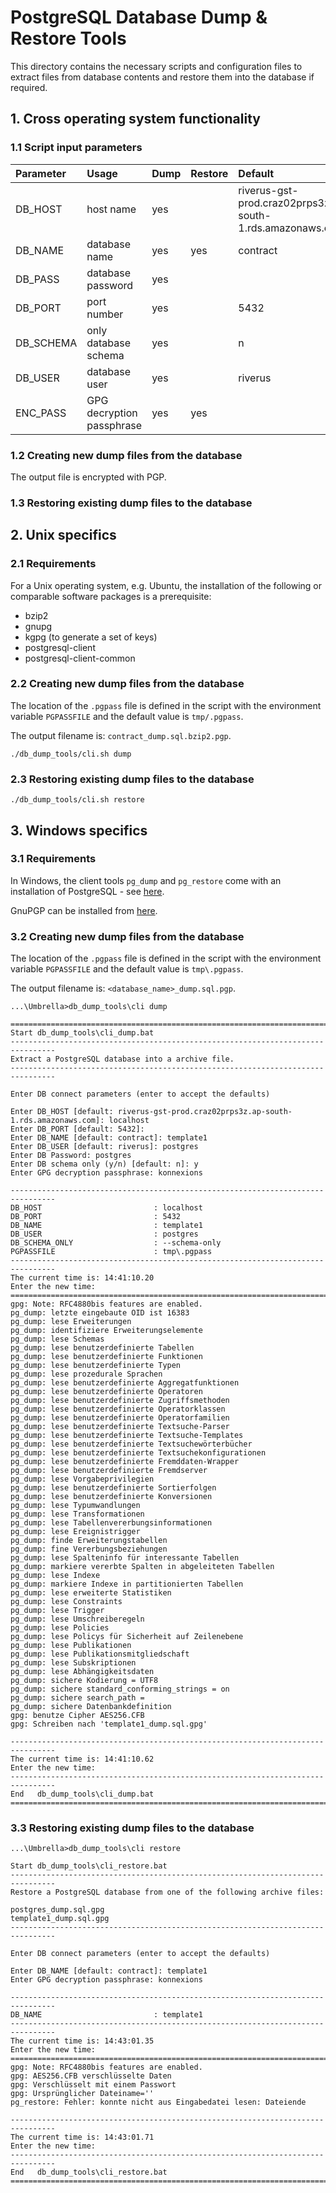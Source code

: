 # PostgreSQL Database Dump & Restore Tools

This directory contains the necessary scripts and configuration files to extract files from database contents and 
restore them into the database if required. 

## 1. Cross operating system functionality

### 1.1 Script input parameters

| Parameter | Usage                     | Dump | Restore | Default                                                    |
|:----------|:--------------------------|:-----|:--------|:-----------------------------------------------------------|
| DB_HOST   | host name                 | yes  |         | riverus-gst-prod.craz02prps3z.ap-south-1.rds.amazonaws.com |
| DB_NAME   | database name             | yes  | yes     | contract                                                   |
| DB_PASS   | database password         | yes  |         |                                                            |
| DB_PORT   | port number               | yes  |         | 5432                                                       |
| DB_SCHEMA | only database schema      | yes  |         | n                                                          |
| DB_USER   | database user             | yes  |         | riverus                                                    |
| ENC_PASS  | GPG decryption passphrase | yes  | yes     |                                                            |

### 1.2 Creating new dump files from the database

The output file is encrypted with PGP.

### 1.3 Restoring existing dump files to the database

## 2. Unix specifics

### 2.1 Requirements

For a Unix operating system, e.g. Ubuntu, the installation of the following or comparable software packages is a prerequisite:

- bzip2
- gnupg
- kgpg (to generate a set of keys)
- postgresql-client
- postgresql-client-common

### 2.2 Creating new dump files from the database

The location of the `.pgpass` file is defined in the script with the environment variable `PGPASSFILE` and the default value is `tmp/.pgpass`.

The output filename is: `contract_dump.sql.bzip2.pgp`.

    ./db_dump_tools/cli.sh dump

### 2.3 Restoring existing dump files to the database

    ./db_dump_tools/cli.sh restore

## 3. Windows specifics

### 3.1 Requirements

In Windows, the client tools `pg_dump` and `pg_restore` come with an installation of PostgreSQL - see [here](https://www.postgresql.org/download/windows/).

GnuPGP can be installed from [here](https://gnupg.org/download/index.html).

### 3.2 Creating new dump files from the database

The location of the `.pgpass` file is defined in the script with the environment variable `PGPASSFILE` and the default value is `tmp\.pgpass`.

The output filename is: `<database_name>_dump.sql.pgp`.

    ...\Umbrella>db_dump_tools\cli dump

    ================================================================================
    Start db_dump_tools\cli_dump.bat
    --------------------------------------------------------------------------------
    Extract a PostgreSQL database into a archive file.
    --------------------------------------------------------------------------------
    
    Enter DB connect parameters (enter to accept the defaults)
    
    Enter DB_HOST [default: riverus-gst-prod.craz02prps3z.ap-south-1.rds.amazonaws.com]: localhost
    Enter DB_PORT [default: 5432]:
    Enter DB_NAME [default: contract]: template1
    Enter DB_USER [default: riverus]: postgres
    Enter DB Password: postgres
    Enter DB schema only (y/n) [default: n]: y
    Enter GPG decryption passphrase: konnexions
    
    --------------------------------------------------------------------------------
    DB_HOST                         : localhost
    DB_PORT                         : 5432
    DB_NAME                         : template1
    DB_USER                         : postgres
    DB_SCHEMA_ONLY                  : --schema-only
    PGPASSFILE                      : tmp\.pgpass
    --------------------------------------------------------------------------------
    The current time is: 14:41:10.20
    Enter the new time:
    ================================================================================
    gpg: Note: RFC4880bis features are enabled.
    pg_dump: letzte eingebaute OID ist 16383
    pg_dump: lese Erweiterungen
    pg_dump: identifiziere Erweiterungselemente
    pg_dump: lese Schemas
    pg_dump: lese benutzerdefinierte Tabellen
    pg_dump: lese benutzerdefinierte Funktionen
    pg_dump: lese benutzerdefinierte Typen
    pg_dump: lese prozedurale Sprachen
    pg_dump: lese benutzerdefinierte Aggregatfunktionen
    pg_dump: lese benutzerdefinierte Operatoren
    pg_dump: lese benutzerdefinierte Zugriffsmethoden
    pg_dump: lese benutzerdefinierte Operatorklassen
    pg_dump: lese benutzerdefinierte Operatorfamilien
    pg_dump: lese benutzerdefinierte Textsuche-Parser
    pg_dump: lese benutzerdefinierte Textsuche-Templates
    pg_dump: lese benutzerdefinierte Textsuchewörterbücher
    pg_dump: lese benutzerdefinierte Textsuchekonfigurationen
    pg_dump: lese benutzerdefinierte Fremddaten-Wrapper
    pg_dump: lese benutzerdefinierte Fremdserver
    pg_dump: lese Vorgabeprivilegien
    pg_dump: lese benutzerdefinierte Sortierfolgen
    pg_dump: lese benutzerdefinierte Konversionen
    pg_dump: lese Typumwandlungen
    pg_dump: lese Transformationen
    pg_dump: lese Tabellenvererbungsinformationen
    pg_dump: lese Ereignistrigger
    pg_dump: finde Erweiterungstabellen
    pg_dump: fine Vererbungsbeziehungen
    pg_dump: lese Spalteninfo für interessante Tabellen
    pg_dump: markiere vererbte Spalten in abgeleiteten Tabellen
    pg_dump: lese Indexe
    pg_dump: markiere Indexe in partitionierten Tabellen
    pg_dump: lese erweiterte Statistiken
    pg_dump: lese Constraints
    pg_dump: lese Trigger
    pg_dump: lese Umschreiberegeln
    pg_dump: lese Policies
    pg_dump: lese Policys für Sicherheit auf Zeilenebene
    pg_dump: lese Publikationen
    pg_dump: lese Publikationsmitgliedschaft
    pg_dump: lese Subskriptionen
    pg_dump: lese Abhängigkeitsdaten
    pg_dump: sichere Kodierung = UTF8
    pg_dump: sichere standard_conforming_strings = on
    pg_dump: sichere search_path =
    pg_dump: sichere Datenbankdefinition
    gpg: benutze Cipher AES256.CFB
    gpg: Schreiben nach 'template1_dump.sql.gpg'
    
    --------------------------------------------------------------------------------
    The current time is: 14:41:10.62
    Enter the new time:
    --------------------------------------------------------------------------------
    End   db_dump_tools\cli_dump.bat
    ================================================================================

### 3.3 Restoring existing dump files to the database

    ...\Umbrella>db_dump_tools\cli restore
        
    Start db_dump_tools\cli_restore.bat
    --------------------------------------------------------------------------------
    Restore a PostgreSQL database from one of the following archive files:
    
    postgres_dump.sql.gpg
    template1_dump.sql.gpg
    --------------------------------------------------------------------------------
    
    Enter DB connect parameters (enter to accept the defaults)
    
    Enter DB_NAME [default: contract]: template1
    Enter GPG decryption passphrase: konnexions
    
    --------------------------------------------------------------------------------
    DB_NAME                         : template1
    --------------------------------------------------------------------------------
    The current time is: 14:43:01.35
    Enter the new time:
    ================================================================================
    gpg: Note: RFC4880bis features are enabled.
    gpg: AES256.CFB verschlüsselte Daten
    gpg: Verschlüsselt mit einem Passwort
    gpg: Ursprünglicher Dateiname=''
    pg_restore: Fehler: konnte nicht aus Eingabedatei lesen: Dateiende
    
    --------------------------------------------------------------------------------
    The current time is: 14:43:01.71
    Enter the new time:
    --------------------------------------------------------------------------------
    End   db_dump_tools\cli_restore.bat
    ================================================================================
